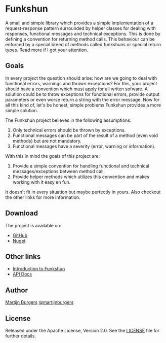 ﻿Funkshun
========

A small and simple library which provides a simple implementation of a request-response pattern surrounded by helper classes for dealing with 
responses, functional messages and technical exceptions. This is done by defining a convention for returning method calls. This behaviour can 
be enforced by a special breed of methods called funkshuns or special return types. Read more if I got your attention.

Goals
-----

In every project the question should arise: how are we going to deal with functional errors, warnings and thrown exceptions? For this, your 
project should have a convention which must apply for all writen sofware. A solution could be to throw exceptions for functional errors, 
provide output parameters or even worse return a string with the error message. Now for all this kind of, let's be honest, simple problems 
Funkshun provides a more simple solution.

The Funkshun project believes in the following assumptions:

1. Only technical errors should be thrown by exceptions.
2. Functional messages can be part of the result of a method (even void methods) but are not mandatory. 
3. Functional messages have a severity (error, warning or information). 

With this in mind the goals of this project are:

1. Provide a simple convention for handling functional and technical messages/exceptions between method call.
2. Provide helper methods which utilizes this convention and makes working with it easy en fun.

It doesn't fit in every situation but maybe perfectly in yours. Also checkout the other links for more information.

Download
--------
The project is available on:

* [GitHub](https://github.com/martijnburgers/Funkshun/)
* [Nuget](http://www.nuget.org/List/Packages/Funkshun.Core)

Other links
-------
* [Introduction to Funkshun](http://www.martijnburgers.net/post/2012/01/30/Introduction-to-Funkshun.aspx)
* [API Docs](http://www.martijnburgers.net/projects/funkshun/apidocs/)

Author
-------

[Martijn Burgers](http://www.martijnburgers.net) 
[@martijnburgers](http://twitter.com/martijnburgers)

License
-------

Released under the Apache License, Version 2.0. See the [LICENSE][license] file for further details.

[license]: https://github.com/martijnburgers/Funkshun/blob/master/Funkshun/LICENSE.md
